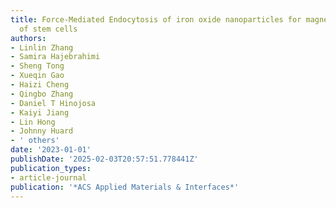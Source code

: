 ```yaml
---
title: Force-Mediated Endocytosis of iron oxide nanoparticles for magnetic targeting
  of stem cells
authors:
- Linlin Zhang
- Samira Hajebrahimi
- Sheng Tong
- Xueqin Gao
- Haizi Cheng
- Qingbo Zhang
- Daniel T Hinojosa
- Kaiyi Jiang
- Lin Hong
- Johnny Huard
- ' others'
date: '2023-01-01'
publishDate: '2025-02-03T20:57:51.778441Z'
publication_types:
- article-journal
publication: '*ACS Applied Materials & Interfaces*'
---
```


